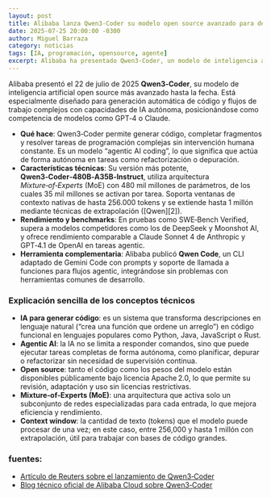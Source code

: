 ```yaml
---
layout: post
title: Alibaba lanza Qwen3-Coder su modelo open source avanzado para desarrolladores
date: 2025-07-25 20:00:00 -0300
author: Miguel Barraza
category: noticias
tags: [IA, programacion, opensource, agente]
excerpt: Alibaba ha presentado Qwen3‑Coder, un modelo de inteligencia artificial open source especializado en generación de código y flujos autónomos de desarrollo.
---
```


Alibaba presentó el 22 de julio de 2025 **Qwen3‑Coder**, su modelo de inteligencia artificial open source más avanzado hasta la fecha. Está especialmente diseñado para generación automática de código y flujos de trabajo complejos con capacidades de IA autónoma, posicionándose como competencia de modelos como GPT‑4 o Claude.

* **Qué hace**: Qwen3‑Coder permite generar código, completar fragmentos y resolver tareas de programación complejas sin intervención humana constante. Es un modelo “agentic AI coding”, lo que significa que actúa de forma autónoma en tareas como refactorización o depuración.
* **Características técnicas**: Su versión más potente, **Qwen3‑Coder‑480B‑A35B‑Instruct**, utiliza arquitectura *Mixture‑of‑Experts* (MoE) con 480 mil millones de parámetros, de los cuales 35 mil millones se activan por tarea. Soporta ventanas de contexto nativas de hasta 256.000 tokens y se extiende hasta 1 millón mediante técnicas de extrapolación ([Qwen][2]).
* **Rendimiento y benchmarks**: En pruebas como SWE‑Bench Verified, supera a modelos competidores como los de DeepSeek y Moonshot AI, y ofrece rendimiento comparable a Claude Sonnet 4 de Anthropic y GPT‑4.1 de OpenAI en tareas agentic.
* **Herramienta complementaria**: Alibaba publicó **Qwen Code**, un CLI adaptado de Gemini Code con prompts y soporte de llamada a funciones para flujos agentic, integrándose sin problemas con herramientas comunes de desarrollo.

### Explicación sencilla de los conceptos técnicos

* **IA para generar código**: es un sistema que transforma descripciones en lenguaje natural (“crea una función que ordene un arreglo”) en código funcional en lenguajes populares como Python, Java, JavaScript o Rust.
* **Agentic AI**: la IA no se limita a responder comandos, sino que puede ejecutar tareas completas de forma autónoma, como planificar, depurar o refactorizar sin necesidad de supervisión continua.
* **Open source**: tanto el código como los pesos del modelo están disponibles públicamente bajo licencia Apache 2.0, lo que permite su revisión, adaptación y uso sin licencias restrictivas.
* **Mixture‑of‑Experts (MoE)**: una arquitectura que activa solo un subconjunto de redes especializadas para cada entrada, lo que mejora eficiencia y rendimiento.
* **Context window**: la cantidad de texto (tokens) que el modelo puede procesar de una vez; en este caso, entre 256,000 y hasta 1 millón con extrapolación, útil para trabajar con bases de código grandes.

### fuentes:

* [Artículo de Reuters sobre el lanzamiento de Qwen3‑Coder](https://www.reuters.com/world/china/alibaba-launches-open-source-ai-coding-model-touted-its-most-advanced-date-2025-07-23/)
* [Blog técnico oficial de Alibaba Cloud sobre Qwen3‑Coder](https://qwenlm.github.io/blog/qwen3-coder/)
